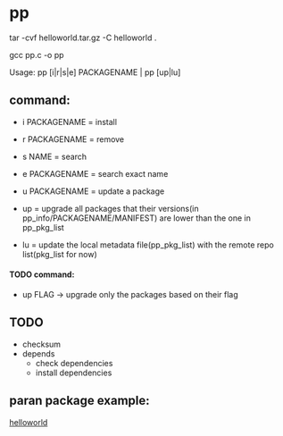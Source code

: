 # pp
tar -cvf helloworld.tar.gz -C helloworld .

gcc pp.c -o pp

Usage: pp [i|r|s|e] PACKAGENAME | pp [up|lu]


## command:

- i PACKAGENAME = install

- r PACKAGENAME = remove

- s NAME = search

- e PACKAGENAME = search exact name

- u PACKAGENAME = update a package

- up = upgrade all packages that their versions(in pp_info/PACKAGENAME/MANIFEST) are lower than the one in pp_pkg_list

- lu = update the local metadata file(pp_pkg_list) with the remote repo list(pkg_list for now)


#### TODO command:
- up FLAG -> upgrade only the packages based on their flag

## TODO
- checksum
- depends
    - check dependencies
    - install dependencies


## paran package example: 
[helloworld](https://github.com/MaxCoGa/helloworld-paran-package)